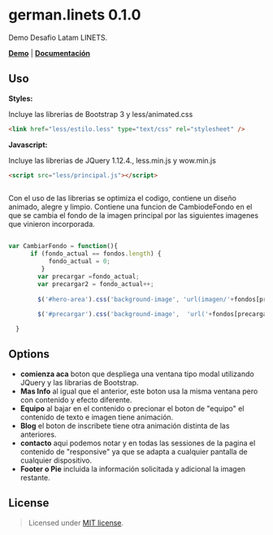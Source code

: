 german.linets  0.1.0
=============

Demo Desafio Latam LINETS.

<b><a href="http://martinezweb.com.ve/linets/" target="blank">Demo</a></b> | <b><a href="https://github.com/gmartinezv/german.linets#options">Documentación</a></b>

Uso
-------
__Styles:__

Incluye las librerias de Bootstrap 3 y less/animated.css
~~~~ html
<link href="less/estilo.less" type="text/css" rel="stylesheet" />
~~~~
__Javascript:__

Incluye las librerias de JQuery 1.12.4., less.min.js y wow.min.js
~~~~ html
<script src="less/principal.js"></script>
 
~~~~

Con el uso de las librerias se optimiza el codigo, contiene un diseño animado, alegre y limpio. Contiene una funcion de CambiodeFondo en el que se cambia el fondo de la imagen principal por las siguientes imagenes que vinieron incorporada. 

~~~ javascript

var CambiarFondo = function(){
      if (fondo_actual == fondos.length) {
           fondo_actual = 0;
         }
        var precargar =fondo_actual; 
        var precargar2 = fondo_actual++;
         
        $('#hero-area').css('background-image', 'url(imagen/'+fondos[precargar]+')');
         
        $('#precargar').css('background-image',  'url('+fondos[precargar2]+ ')');

  }
~~~~

Options
-------
* __comienza aca__  boton que despliega una ventana tipo modal utilizando JQuery y las librarias de Bootstrap.
* __Mas Info__ al igual que el anterior, este boton usa la misma ventana pero con contenido y efecto diferente.
* __Equipo__ al bajar en el contenido o precionar el boton de "equipo" el contenido de texto e imagen tiene animación.
* __Blog__ el boton de inscribete tiene otra animación distinta de las anteriores.
* __contacto__ aqui podemos notar y en todas las sessiones de la pagina el contenido de "responsive" ya que se adapta a cualquier pantalla de cualquier dispositivo.
* __Footer o Pie__ incluida la información solicitada y adicional la imagen restante.
 

License
-------
> Licensed under <a href="http://opensource.org/licenses/MIT">MIT license</a>.
